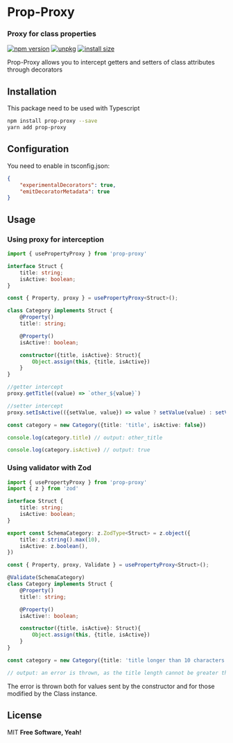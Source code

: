 # Prop-Proxy
### Proxy for class properties

[![npm version](https://badge.fury.io/js/prop-proxy.svg)](https://badge.fury.io/js/prop-proxy) [![unpkg](https://img.shields.io/badge/unpkg-100000?style=flat&logo=pkgsrc&logoColor=white&labelColor=737373&color=black)](https://www.npmjs.com/package/prop-proxy) [![install size](https://packagephobia.com/badge?p=prop-proxy)](https://packagephobia.com/result?p=prop-proxy)

Prop-Proxy allows you to intercept getters and setters of class attributes through decorators

## Installation
This package need to be used with Typescript

```sh
npm install prop-proxy --save
yarn add prop-proxy
```

## Configuration
You need to enable in tsconfig.json:

```json
{
    "experimentalDecorators": true, 
    "emitDecoratorMetadata": true
}
```


## Usage
### Using proxy for interception

```typescript
import { usePropertyProxy } from 'prop-proxy'

interface Struct {
    title: string;
    isActive: boolean;
}

const { Property, proxy } = usePropertyProxy<Struct>();

class Category implements Struct {
    @Property()
    title!: string;

    @Property()
    isActive!: boolean;

    constructor({title, isActive}: Struct){
        Object.assign(this, {title, isActive})
    }
}

//getter intercept
proxy.getTitle((value) => `other_${value}`)

//setter intercept
proxy.setIsActive(({setValue, value}) => value ? setValue(value) : setValue(true));

const category = new Category({title: 'title', isActive: false})

console.log(category.title) // output: other_title

console.log(category.isActive) // output: true
```

### Using validator with Zod

```typescript
import { usePropertyProxy } from 'prop-proxy'
import { z } from 'zod'

interface Struct {
    title: string;
    isActive: boolean;
}

export const SchemaCategory: z.ZodType<Struct> = z.object({
    title: z.string().max(10),
    isActive: z.boolean(),
})

const { Property, proxy, Validate } = usePropertyProxy<Struct>();

@Validate(SchemaCategory)
class Category implements Struct {
    @Property()
    title!: string;

    @Property()
    isActive!: boolean;

    constructor({title, isActive}: Struct){
        Object.assign(this, {title, isActive})
    }
}

const category = new Category({title: 'title longer than 10 characters', isActive: true})

// output: an error is thrown, as the title length cannot be greater than 10 characters, according to schema.
```

The error is thrown both for values ​​sent by the constructor and for those modified by the Class instance.


## License

MIT
**Free Software, Yeah!**